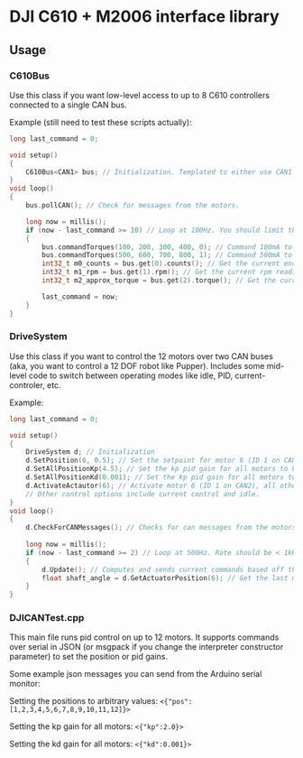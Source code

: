 # DJI C610 + M2006 interface library

## Usage

### C610Bus
Use this class if you want low-level access to up to 8 C610 controllers connected to a single CAN bus.

Example (still need to test these scripts actually):
```cpp
long last_command = 0;

void setup()
{
    C610Bus<CAN1> bus; // Initialization. Templated to either use CAN1 or CAN2.
}
void loop()
{
    bus.pollCAN(); // Check for messages from the motors.

    long now = millis();
    if (now - last_command >= 10) // Loop at 100Hz. You should limit the rate at which you call commandTorques to <1kHz to avoid saturating the CAN bus bandwidth
    {
        bus.commandTorques(100, 200, 300, 400, 0); // Command 100mA to motor 1, 200ma to motor 2, etc. The last parameter specifies to command the motors with IDs 1-4
        bus.commandTorques(500, 600, 700, 800, 1); // Command 500mA to motor 5, 600ma to motor 6, etc. The last parameter specifies to command the motors with IDs 5-8.
        int32_t m0_counts = bus.get(0).counts(); // Get the current encoder count reading for motor 0. Returns 0 - 8191 which covers one full rotation of the motor (not to be mistaken with the output shaft).
        int32_t m1_rpm = bus.get(1).rpm(); // Get the current rpm reading for motor 1. 
        int32_t m2_approx_torque = bus.get(2).torque(); // Get the current torque estimate for motor 2. Units are in mA (motor current is proportional to torque).

        last_command = now;
    }
}
```

### DriveSystem
Use this class if you want to control the 12 motors over two CAN buses (aka, you want to control a 12 DOF robot like Pupper). Includes some mid-level code to switch between operating modes like idle, PID, current-controler, etc.

Example:
```cpp
long last_command = 0;

void setup()
{
    DriveSystem d; // Initialization
    d.SetPosition(6, 0.5); // Set the setpoint for motor 6 (ID 1 on CAN2) to 0.5 radians. This setpoint is for the angle of the output shaft, not the motor.
    d.SetAllPositionKp(4.5); // Set the kp pid gain for all motors to kp=4.5 [A/rad]
    d.SetAllPositionKd(0.001); // Set the kp pid gain for all motors to kd=0.0003 [A/rad/s]
    d.ActivateActautor(6); // Activate motor 6 (ID 1 on CAN2), all other motors will be idling (zero voltage)
    // Other control options include current control and idle.
}
void loop()
{
    d.CheckForCANMessages(); // Checks for can messages from the motors
    
    long now = millis();
    if (now - last_command >= 2) // Loop at 500Hz. Rate should be < 1kHz to avoid saturation.
    {
        d.Update(); // Computes and sends current commands based off the current operating mode (pid, idle, etc)
        float shaft_angle = d.GetActuatorPosition(6); // Get the last measured angle (in radians) of motor 6's output shaft.
    }
}
```

### DJICANTest.cpp
This main file runs pid control on up to 12 motors. It supports commands over serial in JSON (or msgpack if you change the interpreter constructor parameter) to set the position or pid gains. 

Some example json messages you can send from the Arduino serial monitor:

Setting the positions to arbitrary values: ```<{"pos":[1,2,3,4,5,6,7,8,9,10,11,12]}>```

Setting the kp gain for all motors: ```<{"kp":2.0}>```

Setting the kd gain for all motors: ```<{"kd":0.001}>```